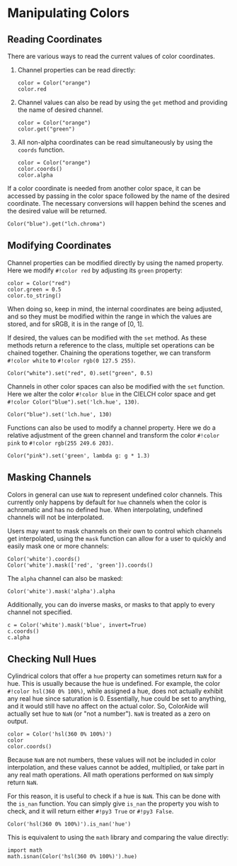# Manipulating Colors

## Reading Coordinates

There are various ways to read the current values of color coordinates.

1. Channel properties can be read directly:

    ```color
    color = Color("orange")
    color.red
    ```

2. Channel values can also be read by using the `get` method and providing the name of desired channel.

    ```color
    color = Color("orange")
    color.get("green")
    ```

3. All non-alpha coordinates can be read simultaneously by using the `coords` function.

    ```color
    color = Color("orange")
    color.coords()
    color.alpha
    ```

If a color coordinate is needed from another color space, it can be accessed by passing in the color space followed by
the name of the desired coordinate. The necessary conversions will happen behind the scenes and the desired value will
be returned.

```color
Color("blue").get("lch.chroma")
```

## Modifying Coordinates

Channel properties can be modified directly by using the named property. Here we modify `#!color red` by adjusting its
`green` property:

```color
color = Color("red")
color.green = 0.5
color.to_string()
```

When doing so, keep in mind, the internal coordinates are being adjusted, and so they must be modified within the range
in which the values are stored, and for sRGB, it is in the range of \[0, 1\].

If desired, the values can be modified with the `set` method. As these methods return a reference to the class, multiple
set operations can be chained together. Chaining the operations together, we can transform `#!color white` to
`#!color rgb(0 127.5 255)`.

```color
Color("white").set("red", 0).set("green", 0.5)
```

Channels in other color spaces can also be modified with the `set` function. Here we alter the color `#!color blue` in
the CIELCH color space and get `#!color Color("blue").set('lch.hue', 130)`.

```{.color fit}
Color("blue").set('lch.hue', 130)
```

Functions can also be used to modify a channel property. Here we do a relative adjustment of the green channel and
transform the color `#!color pink` to `#!color rgb(255 249.6 203)`.

```color
Color("pink").set('green', lambda g: g * 1.3)
```

## Masking Channels

Colors in general can use `NaN` to represent undefined color channels. This currently only happens by default for `hue`
channels when the color is achromatic and has no defined hue. When interpolating, undefined channels will not be
interpolated.

Users may want to mask channels on their own to control which channels get interpolated, using the `mask` function can
allow for a user to quickly and easily mask one or more channels:

```color
Color('white').coords()
Color('white').mask(['red', 'green']).coords()
```

The `alpha` channel can also be masked:

```color
Color('white').mask('alpha').alpha
```

Additionally, you can do inverse masks, or masks to that apply to every channel not specified.

```color
c = Color('white').mask('blue', invert=True)
c.coords()
c.alpha
```

## Checking Null Hues

Cylindrical colors that offer a `hue` property can sometimes return `NaN` for a hue. This is usually because the hue
is undefined. For example, the color `#!color hsl(360 0% 100%)`, while assigned a hue, does not actually exhibit any
real hue since saturation is 0. Essentially, hue could be set to anything, and it would still have no affect on the
actual color. So, ColorAide will actually set hue to `NaN` (or "not a number"). `NaN` is treated as a zero on output.

```color
color = Color('hsl(360 0% 100%)')
color
color.coords()
```

Because `NaN` are not numbers, these values will not be included in color interpolation, and these values cannot be
added, multiplied, or take part in any real math operations. All math operations performed on `NaN` simply return `NaN`.

For this reason, it is useful to check if a hue is `NaN`. This can be done with the `is_nan` function. You can simply
give `is_nan` the property you wish to check, and it will return either `#!py3 True` or `#!py3 False`.

```color
Color('hsl(360 0% 100%)').is_nan('hue')
```

This is equivalent to using the `math` library and comparing the value directly:

```color
import math
math.isnan(Color('hsl(360 0% 100%)').hue)
```
